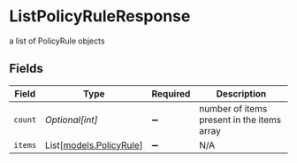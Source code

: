 # ListPolicyRuleResponse

a list of PolicyRule objects


## Fields

| Field                                              | Type                                               | Required                                           | Description                                        |
| -------------------------------------------------- | -------------------------------------------------- | -------------------------------------------------- | -------------------------------------------------- |
| `count`                                            | *Optional[int]*                                    | :heavy_minus_sign:                                 | number of items present in the items array         |
| `items`                                            | List[[models.PolicyRule](../models/policyrule.md)] | :heavy_minus_sign:                                 | N/A                                                |